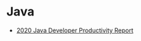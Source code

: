 # Java

- [2020 Java Developer Productivity Report](https://www.jrebel.com/sites/rebel/files/pdfs/ebook-jrebel-java-productivity-report.pdf)